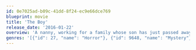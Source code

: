 ```yaml
---
id: 0e7025ad-b09c-41dd-8f24-ec9e66dce769
blueprint: movie
title: 'The Boy'
release_date: '2016-01-22'
overview: 'A nanny, working for a family whose son has just passed away, finds herself put in charge of caring for a lifelike doll that the couple treat as a real child.'
genres: '[{"id": 27, "name": "Horror"}, {"id": 9648, "name": "Mystery"}, {"id": 53, "name": "Thriller"}]'
---
```

